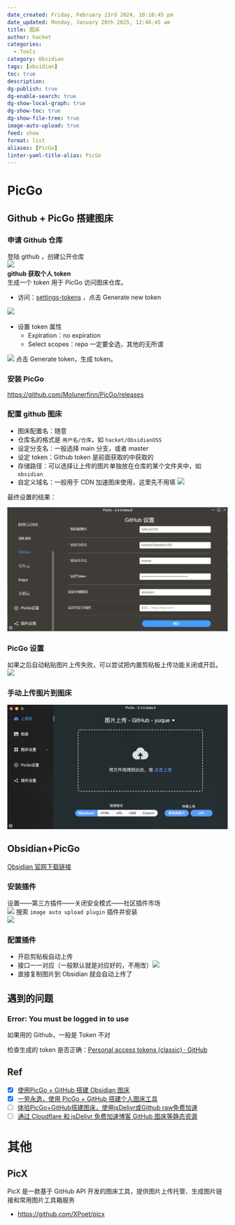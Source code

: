 ```yaml
---
date_created: Friday, February 23rd 2024, 10:10:45 pm
date_updated: Monday, January 20th 2025, 12:46:45 am
title: 图床
author: hacket
categories:
  - Tools
category: Obsidian
tags: [obsidian]
toc: true
description: 
dg-publish: true
dg-enable-search: true
dg-show-local-graph: true
dg-show-toc: true
dg-show-file-tree: true
image-auto-upload: true
feed: show
format: list
aliases: [PicGo]
linter-yaml-title-alias: PicGo
---
```


# PicGo

## Github + PicGo 搭建图床

### 申请 Github 仓库

登陆 github ，创建公开仓库<br>![](https://cdn.haoyep.com/gh/leegical/Blog_img/cdnimg/202312141532137.png?size=large#id=X9vwr&originHeight=1112&originWidth=1127&originalType=binary&ratio=1&rotation=0&showTitle=false&status=done&style=none&title=)<br>**github 获取个人 token**<br>生成一个 token 用于 PicGo 访问图床仓库。

- 访问：[settings-tokens](https://github.com/settings/tokens) ，点击 Generate new token

[![](https://cdn.nlark.com/yuque/0/2024/png/694278/1708588468357-99f7ce64-31f9-4541-a814-ba6f571c4d35.png#averageHue=%230d131a&clientId=ud63a9e63-3454-4&from=paste&id=u3db1aeca&originHeight=441&originWidth=1489&originalType=url&ratio=2&rotation=0&showTitle=false&status=done&style=none&taskId=u93e51edd-91b6-4ffe-84c2-c8fe0b526d2&title=)](https://cdn.haoyep.com/gh/leegical/Blog_img/cdnimg/202312141534671.png?size=large)

- 设置 token 属性
  - Expiration：no expiration
  - Select scopes：repo 一定要全选，其他的无所谓

[![](https://cdn.nlark.com/yuque/0/2024/png/694278/1708588469321-4acd205e-1a83-43a1-aea1-27095857c3da.png#averageHue=%230b1219&clientId=ud63a9e63-3454-4&from=paste&id=u268d9dc0&originHeight=783&originWidth=1552&originalType=url&ratio=2&rotation=0&showTitle=false&status=done&style=none&taskId=ucc99ee3b-1fb3-414d-be8e-3e949f310ff&title=)](https://cdn.haoyep.com/gh/leegical/Blog_img/cdnimg/202312141536361.png?size=large) 点击 Generate token，生成 token。

### 安装 PicGo

<https://github.com/Molunerfinn/PicGo/releases>

### 配置 github 图床

- 图床配置名：随意
- 仓库名的格式是 `用户名/仓库`，如 `hacket/ObsidianOSS`
- 设定分支名：一般选择 main 分支，或者 master
- 设定 token：Github token 是前面获取的中获取的
- 存储路径：可以选择让上传的图片单独放在仓库的某个文件夹中，如 `obsidian`
- 自定义域名：一般用于 CDN 加速图床使用，这里先不用填 [![](https://cdn.nlark.com/yuque/0/2024/png/694278/1708588553882-ca0f4660-7207-4086-99cc-848b1c75ae2a.png#averageHue=%23524d48&clientId=ud63a9e63-3454-4&from=paste&id=u27ee3134&originHeight=428&originWidth=1154&originalType=url&ratio=2&rotation=0&showTitle=false&status=done&style=none&taskId=u763dd810-4bfc-4a17-871f-72132cff27b&title=)](https://cdn.haoyep.com/gh/leegical/Blog_img/cdnimg/202312141548347.png?size=large)

最终设置的结果：

![](https://raw.githubusercontent.com/hacket/ObsidianOSS/master/obsidian/202409110037517.png)

### PicGo 设置

如果之后自动粘贴图片上传失败，可以尝试把内置剪贴板上传功能关闭或开启。<br>![](https://cdn.haoyep.com/gh/leegical/Blog_img/cdnimg/202312141553080.png?size=large#id=A8JRt&originHeight=507&originWidth=998&originalType=binary&ratio=1&rotation=0&showTitle=false&status=done&style=none&title=)

### 手动上传图片到图床

![](https://raw.githubusercontent.com/hacket/ObsidianOSS/master/yuque/20240222160547.png?token=ABLEIVHCHGOTAX72VIDK5RDF24AJS#height=372&id=ljGRX&originHeight=900&originWidth=1600&originalType=binary&ratio=1&rotation=0&showTitle=false&status=done&style=none&title=&width=662)

## Obsidian+PicGo

[Obsidian 官网下载链接](https://obsidian.md/download)

### 安装插件

设置——第三方插件——关闭安全模式——社区插件市场<br>[![](https://cdn.nlark.com/yuque/0/2024/png/694278/1708589318577-10eb95d9-0877-4f70-83c2-bdc1c8c53137.png#averageHue=%23313846&clientId=ud63a9e63-3454-4&from=paste&id=u93de1061&originHeight=817&originWidth=885&originalType=url&ratio=2&rotation=0&showTitle=false&status=done&style=none&taskId=u7865c1c5-c4ab-4734-a829-84fa6bc2b99&title=)](https://cdn.haoyep.com/gh/leegical/Blog_img/cdnimg/202312141604322.png?size=large) 搜索 `image auto upload plugin` 插件并安装<br>[![](https://cdn.nlark.com/yuque/0/2024/png/694278/1708589318011-f8453ab2-247a-4c79-bca8-04a7ca9817cb.png#averageHue=%23334551&clientId=ud63a9e63-3454-4&from=paste&id=uc77fa822&originHeight=335&originWidth=885&originalType=url&ratio=2&rotation=0&showTitle=false&status=done&style=none&taskId=u333bbff7-bc68-4d62-b604-b1f3dae8e5b&title=)](https://cdn.haoyep.com/gh/leegical/Blog_img/cdnimg/202312141605566.png?size=large)

### 配置插件

- 开启剪贴板自动上传
- 接口一一对应（一般默认就是对应好的，不用改）[![](https://cdn.nlark.com/yuque/0/2024/png/694278/1708589318325-2f67c9e5-63f1-42df-bb57-c5354fe54e0f.png#averageHue=%235c93ab&clientId=ud63a9e63-3454-4&from=paste&id=udc40df87&originHeight=897&originWidth=1903&originalType=url&ratio=2&rotation=0&showTitle=false&status=done&style=none&taskId=ud51fb9b4-6ad4-4f12-a041-0dfb276cec8&title=)](https://cdn.haoyep.com/gh/leegical/Blog_img/cdnimg/202312141610850.png?size=large)
- 直接复制图片到 Obsidian 就会自动上传了

## 遇到的问题

### Error: You must be logged in to use

如果用的 Github，一般是 Token 不对

检查生成的 token 是否正确：[Personal access tokens (classic) · GitHub](https://github.com/settings/tokens)

## Ref

- [x] [使用PicGo + GitHub 搭建 Obsidian 图床](https://haoyep.com/posts/github-graph-beds/)
- [x] [一劳永逸，使用 PicGo + GitHub 搭建个人图床工具](https://segmentfault.com/a/1190000041076406)
- [ ] [体验PicGo+GitHub搭建图床，使用jsDelivr或Github raw免费加速](https://zhuanlan.zhihu.com/p/638224211)
- [ ] [通过 Cloudflare 和 jsDelivr 免费加速博客 GitHub 图床等静态资源](https://haoyep.com/posts/github-graph-beds-cdn/)

# 其他

## PicX

PicX 是一款基于 GitHub API 开发的图床工具，提供图片上传托管、生成图片链接和常用图片工具箱服务

- <https://github.com/XPoet/picx>
